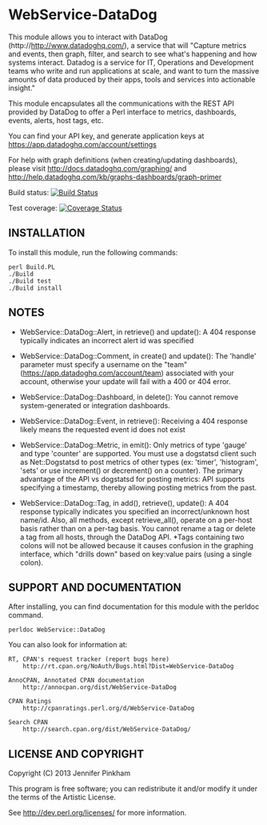 WebService-DataDog
====================

This module allows you to interact with DataDog (http://http://www.datadoghq.com/),
a service that will "Capture metrics and events, then graph, filter, and search
to see what's happening and how systems interact. Datadog is a service for IT,
Operations and Development teams who write and run applications at scale, and
want to turn the massive amounts of data produced by their apps, tools and
services into actionable insight."

This module encapsulates all the communications with the REST API provided by
DataDog to offer a Perl interface to metrics, dashboards, events, alerts, host
tags, etc.

You can find your API key, and generate application keys at
https://app.datadoghq.com/account/settings

For help with graph definitions (when creating/updating dashboards), please visit
http://docs.datadoghq.com/graphing/  and
http://help.datadoghq.com/kb/graphs-dashboards/graph-primer

Build status: [![Build Status](https://travis-ci.org/jpinkham/webservice-datadog.png)](https://travis-ci.org/jpinkham/webservice-datadog)

Test coverage: [![Coverage Status](https://coveralls.io/repos/jpinkham/webservice-datadog/badge.png?branch=master)](https://coveralls.io/r/jpinkham/webservice-datadog?branch=master)



INSTALLATION
-------------

To install this module, run the following commands:

	perl Build.PL
	./Build
	./Build test
	./Build install


NOTES
------

 * WebService::DataDog::Alert, in retrieve() and update():
A 404 response typically indicates an incorrect alert id was specified

 * WebService::DataDog::Comment, in create() and update():
The 'handle' parameter must specify a username on the "team" (https://app.datadoghq.com/account/team)
associated with your account, otherwise your update will fail with a 400 or 404
error.
	
 * WebService::DataDog::Dashboard, in delete():
You cannot remove system-generated or integration dashboards.

 * WebService::DataDog::Event, in retrieve():
Receiving a 404 response likely means the requested event id does not exist

 * WebService::DataDog::Metric, in emit():
Only metrics of type 'gauge' and type 'counter' are supported. You must use a
dogstatsd client such as Net::Dogstatsd to post metrics of other types
(ex: 'timer', 'histogram', 'sets' or use  increment() or decrement() on a counter).
The primary advantage of the API vs dogstatsd for posting metrics: API supports
specifying a timestamp, thereby allowing posting metrics from the past.

 * WebService::DataDog::Tag, in add(), retrieve(), update():
A 404 response typically indicates you specified an incorrect/unknown host name/id.
Also, all methods, except retrieve_all(), operate on a per-host basis rather than
on a per-tag basis. You cannot rename a tag or delete a tag from all hosts,
through the DataDog API. *Tags containing two colons will not be allowed because
it causes confusion in the graphing interface, which "drills down" based on
key:value pairs (using a single colon).


SUPPORT AND DOCUMENTATION
-------------------------

After installing, you can find documentation for this module with the
perldoc command.

    perldoc WebService::DataDog

You can also look for information at:

    RT, CPAN's request tracker (report bugs here)
        http://rt.cpan.org/NoAuth/Bugs.html?Dist=WebService-DataDog

    AnnoCPAN, Annotated CPAN documentation
        http://annocpan.org/dist/WebService-DataDog

    CPAN Ratings
        http://cpanratings.perl.org/d/WebService-DataDog

    Search CPAN
        http://search.cpan.org/dist/WebService-DataDog/


LICENSE AND COPYRIGHT
---------------------
Copyright (C) 2013 Jennifer Pinkham

This program is free software; you can redistribute it and/or modify it
under the terms of the Artistic License.

See http://dev.perl.org/licenses/ for more information.

